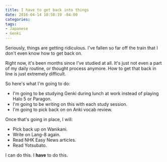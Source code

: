 ```yaml
---
title: I have to get back into things
date: 2016-04-14 10:58:19 -04:00
categories:
tags:
- Japanese
- Genki
---
```


Seriously, things are getting ridiculous. I've fallen so far off the train that I don't even know how to get back on.

Right now, it's been months since I've studied at all. It's just not even a part of my daily routine, or thought process anymore. How to get that back in line is just extremely difficult.

So here's what I'm going to do:

 - I'm going to be studying Genki during lunch at work instead of playing Halo 5 or Paragon.
 - I'm going to be writing on this with each study session.
 - I'm going to pick back on on Anki vocab review.

Once that's going in place, I will:
 - Pick back up on Wanikani.
 - Write on Lang-8 again.
 - Read NHK Easy News articles.
 - Read Yotsubato.

I can do this. I **have** to do this.
